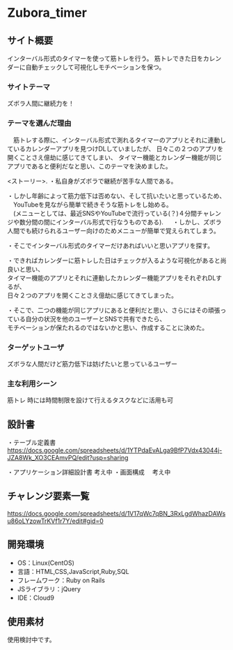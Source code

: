 # Zubora_timer

## サイト概要
インターバル形式のタイマーを使って筋トレを行う。
筋トレできた日をカレンダーに自動チェックして可視化しモチベーションを保つ。

### サイトテーマ
ズボラ人間に継続力を！

### テーマを選んだ理由
　筋トレする際に、インターバル形式で測れるタイマーのアプリとそれに連動しているカレンダーアプリを見つけDLしていましたが、
日々この２つのアプリを開くことさえ億劫に感じてきてしまい、
タイマー機能とカレンダー機能が同じアプリであると便利だなと思い、このテーマを決めました。

<ストーリー>. 
・私自身がズボラで継続が苦手な人間である。    

・しかし年齢によって筋力低下は否めない、そして抗いたいと思っているため、  
　YouTubeを見ながら簡単で続きそうな筋トレをし始める。  
　(メニューとしては、最近SNSやYouTubeで流行っている(？)４分間チャレンジや数分間の間にインターバル形式で行なうものである).
　
・しかし、ズボラ人間でも続けられるユーザー向けのためメニューが簡単で覚えられてしまう。  

・そこでインターバル形式のタイマーだけあればいいと思いアプリを探す。  

・できればカレンダーに筋トレした日はチェックが入るような可視化があると尚良いと思い、  
  タイマー機能のアプリとそれに連動したカレンダー機能アプリをそれぞれDLするが、  
  日々２つのアプリを開くことさえ億劫に感じてきてしまった。  

・そこで、二つの機能が同じアプリにあると便利だと思い、さらにはその頑張っている自分の状況を他のユーザーとSNSで共有できたら、  
  モチベーションが保たれるのではないかと思い、作成することに決めた。  

### ターゲットユーザ
ズボラな人間だけど筋力低下は妨げたいと思っているユーザー

### 主な利用シーン
筋トレ
時には時間制限を設けて行えるタスクなどに活用も可

## 設計書
・テーブル定義書
    https://docs.google.com/spreadsheets/d/1YTPdaEvALga9BfP7Vdx43044j-JZA8Wk_XO3CEAmvPQ/edit?usp=sharing

・アプリケーション詳細設計書
  考え中
・画面構成
　考え中

## チャレンジ要素一覧
https://docs.google.com/spreadsheets/d/1V17qWc7qBN_3RxLgdWhazDAWsu86oLYzowTrKVf1r7Y/edit#gid=0


## 開発環境
- OS：Linux(CentOS)
- 言語：HTML,CSS,JavaScript,Ruby,SQL
- フレームワーク：Ruby on Rails
- JSライブラリ：jQuery
- IDE：Cloud9

## 使用素材
使用検討中です。
